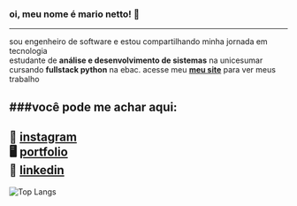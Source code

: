 ### oi, meu nome é mario netto!  🥷
---
sou engenheiro de software e estou compartilhando minha jornada em tecnologia</br>
estudante de **análise e desenvolvimento de sistemas** na unicesumar</br>
cursando **fullstack python** na ebac.
acesse meu **[meu site](https://www.marionetto.me)** para ver meus trabalho 

###você pode me achar aqui:
---
📸 [instagram](https://www.instagram.com/nettoprod)<br/>
🖥️ [portfolio](https://www.marionetto.me)<br/>
🔗 [linkedin](https://www.linkedin.com/in/marionettojr/)<br/>
---
<!-- ![Anurag's GitHub stats](https://github-readme-stats.vercel.app/api?username=mario-netto&hide=contribs,prs&theme=ocean_dark)<br/> -->
![Top Langs](https://github-readme-stats.vercel.app/api/top-langs/?username=mario-netto&layout=compact&theme=ocean_dark)
